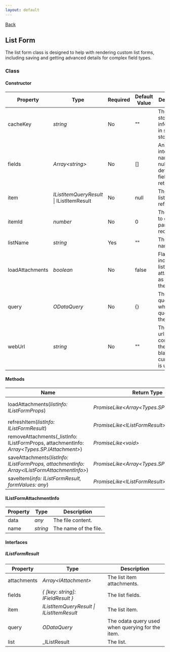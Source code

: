 ```yaml
---
layout: default
---
```

<div class="page-info" markdown="1">

[Back](/helpers)
## List Form

</div>

The list form class is designed to help with rendering custom list forms, including saving and getting advanced details for complex field types.
### Class
#### Constructor

| Property | Type | Required | Default Value | Description |
| --- | --- | --- | --- | --- |
| cacheKey | _string_ | No | "" | The key to store the list information in session storage. |
| fields | _Array&lt;string&gt;_ | No | [] | An array of internal field names. If null, the default form fields are returned. |
| item | _IListItemQueryResult_ \| IListItemResult | No | null | The target list item reference. |
| itemId | _number_ | No | 0 | The item id to get as part of the request. |
| listName | _string_ | Yes | "" | The list name. |
| loadAttachments | _boolean_ | No | false | Flag to include the list item attachments as part of the request. |
| query | _ODataQuery_ | No | {} | The odata query used when querying for the item. |
| webUrl | _string_ | No | "" | The relative url containing the list. If blank, the current web is used. |

#### Methods

| Name | Return Type | Description |
| --- | --- | --- |
| loadAttachments(_listInfo: IListFormProps_) | _PromiseLike&lt;Array&lt;Types.SP.IAttachment&gt;&gt;_ | Loads the item attachments. |
| refreshItem(_listInfo: IListFormResult_) | _PromiseLike&lt;IListFormResult&gt;_ | Refreshes the list item. |
| removeAttachments(_listInfo: IListFormProps, attachmentInfo: _Array&lt;Types.SP.IAttachment&gt;_) | _PromiseLike&lt;void&gt;_ | Removes the attachments. |
| saveAttachments(_listInfo: IListFormProps, attachmentInfo: Array&lt;IListFormAttachmentInfo&gt;_) | _PromiseLike&lt;Array&lt;Types.SP.IAttachment&gt;&gt;_ | Saves the attachments. |
| saveItem(_info: IListFormResult, formValues: any_) | _PromiseLike&lt;IListFormResult&gt;_ | Saves the list item. |

#### IListFormAttachmentInfo

| Property | Type | Description |
| --- | --- | --- |
| data | _any_ | The file content. |
| name | _string_ | The name of the file. |

#### Interfaces
##### IListFormResult

| Property | Type | Description |
| --- | --- | --- |
| attachments | _Array&lt;IAttachment&gt;_ | The list item attachments. |
| fields | _{ [key: string]: IFieldResult }_ | The list fields. |
| item | _IListItemQueryResult \| IListItemResult_ | The list item. |
| query | _ODataQuery_ | The odata query used when querying for the item. |
| list | _IListResult | The list. |